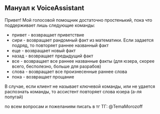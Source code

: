 ## Мануал к VoiceAssistant
Привет! Мой голосовой помощник достаточно простенький, пока что поддерживает лишь следующие команды:
- привет - возвращает приветствие
- сири - возвращает рандомный факт из математики. Если задается подряд, то повторяет раннее названный факт
- еще - возвращает новый факт
- назад - возвращает предыдущий факт
- все - возвращает все раннее названные факты (для юзера, скорее всего, бесполезно, больше для разрабов)
- слова - возвращает все произнесенные раннее слова
- пока - возвращает прощание

В случае, если клиент не называет ключевой команды, или не удается распознать команды, то ассистент повторяет слова юзера (а-ля попугай)

по всем вопросам и пожеланиям писать в тг
ТГ: @TemaMorozoff
